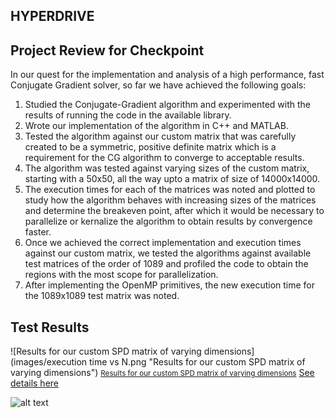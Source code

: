 ## HYPERDRIVE

## Project Review for Checkpoint
In our quest for the implementation and analysis of a high performance, fast Conjugate Gradient solver, so far we have achieved the following goals:
1. Studied the Conjugate-Gradient algorithm and experimented with the results of running the code in the available library.
2. Wrote our implementation of the algorithm in C++ and MATLAB.
3. Tested the algorithm against our custom matrix that was carefully created to be a symmetric, positive definite matrix which is a requirement for the CG algorithm to converge to acceptable results.
4. The algorithm was tested against varying sizes of the custom matrix, starting with a 50x50, all the way upto a matrix of size of 14000x14000.
5. The execution times for each of the matrices was noted and plotted to study how the algorithm behaves with increasing sizes of the matrices and determine the breakeven point, after which it would be necessary to parallelize or kernalize the algorithm to obtain results by convergence faster.
5. Once we achieved the correct implementation and execution times against our custom matrix, we tested the algorithms against available test matrices of the order of 1089 and profiled the code to obtain the regions with the most scope for parallelization.
6. After implementing the OpenMP primitives, the new execution time for the 1089x1089 test matrix was noted.

## Test Results
![Results for our custom SPD matrix of varying dimensions](images/execution time vs N.png "Results for our custom SPD matrix of varying dimensions")
<small><a href="">Results for our custom SPD matrix of varying dimensions</a></small>
<a href="http://15418.courses.cs.cmu.edu/spring2016/competition">See details here</a>

![alt text](https://upload.wikimedia.org/wikipedia/en/thumb/0/02/Tweety.svg/570px-Tweety.svg.png)

